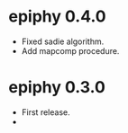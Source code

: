 # epiphy 0.4.0

- Fixed sadie algorithm.
- Add mapcomp procedure.

# epiphy 0.3.0

- First release.
- 
